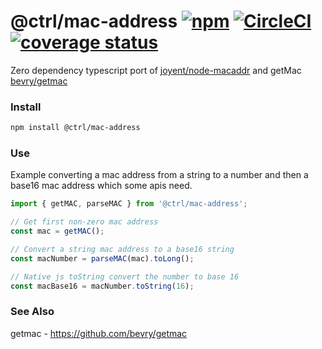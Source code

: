# @ctrl/mac-address [![npm](https://img.shields.io/npm/v/@ctrl/mac-address.svg?maxAge=3600)](https://www.npmjs.com/package/@ctrl/mac-address) [![CircleCI](https://circleci.com/gh/TypeCtrl/mac-address.svg?style=svg)](https://circleci.com/gh/TypeCtrl/mac-address) [![coverage status](https://codecov.io/gh/typectrl/mac-address/branch/master/graph/badge.svg)](https://codecov.io/gh/typectrl/mac-address)

Zero dependency typescript port of [joyent/node-macaddr](https://github.com/joyent/node-macaddr) and getMac [bevry/getmac](https://github.com/bevry/getmac)

### Install
```sh
npm install @ctrl/mac-address
```

### Use

Example converting a mac address from a string to a number and then a base16 mac address which some apis need.
```ts
import { getMAC, parseMAC } from '@ctrl/mac-address';

// Get first non-zero mac address
const mac = getMAC();

// Convert a string mac address to a base16 string
const macNumber = parseMAC(mac).toLong();

// Native js toString convert the number to base 16
const macBase16 = macNumber.toString(16);
```

### See Also
getmac - https://github.com/bevry/getmac  
